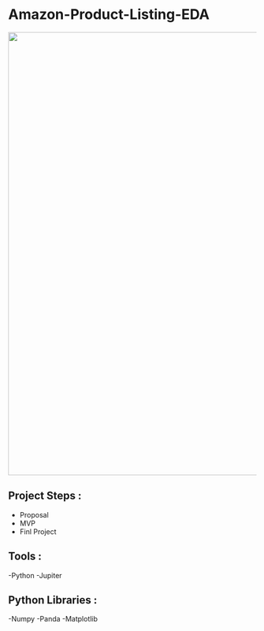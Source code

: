 # Amazon-Product-Listing-EDA

<img src="https://blog.primera.app/wp-content/uploads/2021/08/%D8%A3%D9%81%D8%B6%D9%84-%D9%85%D9%86%D8%AA%D8%AC%D8%A7%D8%AA-%D8%A3%D9%85%D8%A7%D8%B2%D9%88%D9%86.png" width="900">

## Project Steps :
- Proposal
- MVP
- Finl Project

## Tools :
-Python
-Jupiter

## Python Libraries :
-Numpy
-Panda
-Matplotlib
